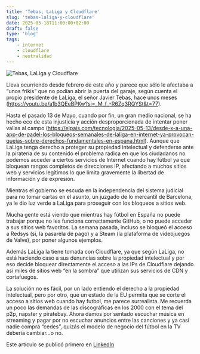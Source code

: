```yaml
---
title: 'Tebas, LaLiga y Cloudflare'
slug: 'tebas-laliga-y-cloudflare'
date: 2025-05-18T11:00:00+02:00
draft: false
type: 'blog'
tags: 
    - internet
    - cloudflare
    - neutralidad
---
```


![](/images/blog/20250518-tebas-laliga-y-cloudflare.jpeg "Tebas, LaLiga y Cloudflare")

Lleva ocurriendo desde febrero de este año y parece que sólo le afectaba a “unos frikis” que no podían abrir la puerta del garaje, según cuenta el propio presidente de LaLiga, el señor Javier Tebas, hace unos meses (https://youtu.be/a1b3QEeBPKw?si=_M_f_-R6Zq3RQYSt&t=77).

Hasta el pasado 13 de Mayo, cuando por fin, un gran medio nacional, se ha hecho eco de esta injusticia y acción desproporcionada de intentar poner vallas al campo (https://elpais.com/tecnologia/2025-05-13/desde-x-a-una-app-de-padel-los-bloqueos-semanales-de-laliga-en-internet-ya-provocan-quejas-sobre-derechos-fundamentales-en-espana.html). Aunque que LaLiga tenga derecho a proteger su propiedad intelectual y defenderse ante la piratería de su contenido el problema radica en que los ciudadanos no podemos acceder a ciertos servicios de Internet cuando hay fútbol ya que bloquean rangos completos de direcciones IP, afectando a muchos sitios web y servicios legítimos lo que limita gravemente la libertad de información y de expresión.

Mientras el gobierno se escuda en la independencia del sistema judicial para no tomar cartas en el asunto, un juzgado de lo mercantil de Barcelona, ya le dio luz verde a LaLiga para proseguir con los bloqueos a sitios web.

Mucha gente está viendo que mientras hay fútbol en España no puede trabajar porque no les funciona correctamente GitHub, o no puede acceder a sus sitios web favoritos. La semana pasada, incluso se bloqueó el acceso a Redsys (sí, la pasarela de pago) y a Steam (la plataforma de videojuegos de Valve), por poner algunos ejemplos.

Además LaLiga la tiene tomada con Cloudflare, ya que según LaLiga, no está haciendo caso a sus denuncias sobre la propiedad intelectual y por eso decide bloquear directamente el acceso a las IPs de Cloudflare dejando así miles de sitios web “en la sombra” que utilizan sus servicios de CDN y cortafuegos.

La solución no es fácil, por un lado entiendo el derecho a la propiedad intelectual, pero por otro, que un estado de la EU permita que se corte el acceso a sitios web cuando hay futbol, me parece surrealista. Me recuerda un poco las demandas de las discográficas en los 2000 con el tema del p2p, napster y piratebay. Ahora damos por sentado escuchar música en streaming y pagar por no escuchar anuncios entre las canciones y ya casi nadie compra “cedes”, quizás el modelo de negocio del fútbol en la TV debería cambiar...o no.

Este artículo se publicó primero en [LinkedIn](https://www.linkedin.com/posts/davidcortocamacho_libertaddigital-propiedadintelectual-cloudflare-activity-7329792899481579522-hMJZ/)

